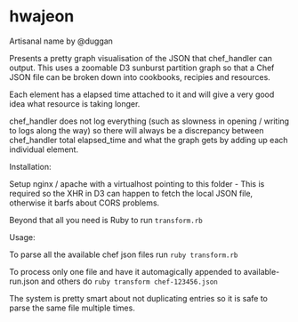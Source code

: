 hwajeon
=======

Artisanal name by @duggan


Presents a pretty graph visualisation of the JSON that chef_handler can output.
This uses a zoomable D3 sunburst partition graph so that a Chef JSON file can be broken down
into cookbooks, recipies and resources.

Each element has a elapsed time attached to it and will give a very good idea what resource is
taking longer.

chef_handler does not log everything (such as slowness in opening / writing to logs along the way)
so there will always be a discrepancy between chef_handler total elapsed_time and what
the graph gets by adding up each individual element.


Installation:

Setup nginx / apache with a virtualhost pointing to this folder - This is required so the XHR
in D3 can happen to fetch the local JSON file, otherwise it barfs about CORS problems.

Beyond that all you need is Ruby to run `transform.rb`

Usage:

To parse all the available chef json files run `ruby transform.rb`

To process only one file and have it automagically appended to available-run.json and others do
`ruby transform chef-123456.json`

The system is pretty smart about not duplicating entries so it is safe to parse the same
file multiple times.
